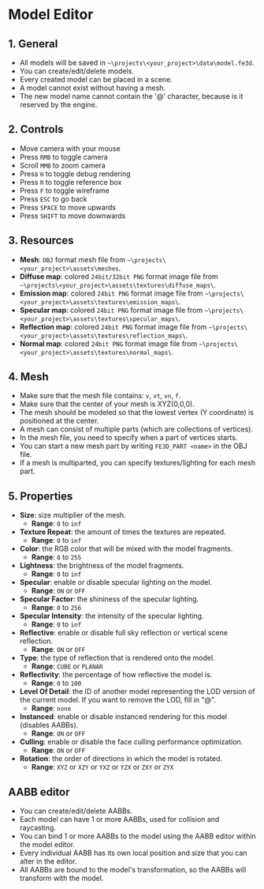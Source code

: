 # Model Editor

## 1. General

- All models will be saved in `~\projects\<your_project>\data\model.fe3d`.
- You can create/edit/delete models.
- Every created model can be placed in a scene.
- A model cannot exist without having a mesh.
- The new model name cannot contain the '@' character, because is it reserved by the engine.

## 2. Controls

- Move camera with your mouse
- Press `RMB` to toggle camera
- Scroll `MMB` to zoom camera
- Press `H` to toggle debug rendering
- Press `R` to toggle reference box
- Press `F` to toggle wireframe
- Press `ESC` to go back
- Press `SPACE` to move upwards
- Press `SHIFT` to move downwards

## 3. Resources

- **Mesh**: `OBJ` format mesh file from `~\projects\<your_project>\assets\meshes`.
- **Diffuse map**: colored `24bit/32bit PNG` format image file from `~\projects\<your_project>\assets\textures\diffuse_maps\`.
- **Emission map**: colored `24bit PNG` format image file from `~\projects\<your_project>\assets\textures\emission_maps\`.
- **Specular map**: colored `24bit PNG` format image file from `~\projects\<your_project>\assets\textures\specular_maps\`.
- **Reflection map**: colored `24bit PNG` format image file from `~\projects\<your_project>\assets\textures\reflection_maps\`.
- **Normal map**: colored `24bit PNG` format image file from `~\projects\<your_project>\assets\textures\normal_maps\`.

## 4. Mesh

- Make sure that the mesh file contains: `v`, `vt`, `vn`, `f`.
- Make sure that the center of your mesh is XYZ(0,0,0).
- The mesh should be modeled so that the lowest vertex (Y coordinate) is positioned at the center.
- A mesh can consist of multiple parts (which are collections of vertices).
- In the mesh file, you need to specify when a part of vertices starts.
- You can start a new mesh part by writing `FE3D_PART <name>` in the OBJ file.
- If a mesh is multiparted, you can specify textures/lighting for each mesh part.

## 5. Properties

- **Size**: size multiplier of the mesh.
  - **Range**: `0` to `inf`
- **Texture Repeat**: the amount of times the textures are repeated.
  - **Range**: `0` to `inf`
- **Color**: the RGB color that will be mixed with the model fragments.
  - **Range**: `0` to `255`
- **Lightness**: the brightness of the model fragments.
  - **Range**: `0` to `inf`
- **Specular**: enable or disable specular lighting on the model.
  - **Range**: `ON` or `OFF`
- **Specular Factor**: the shininess of the specular lighting.
  - **Range**: `0` to `256`
- **Specular Intensity**: the intensity of the specular lighting.
  - **Range**: `0` to `inf`
- **Reflective**: enable or disable full sky reflection or vertical scene reflection.
  - **Range**: `ON` or `OFF`
- **Type**: the type of reflection that is rendered onto the model.
  - **Range**: `CUBE` or `PLANAR`
- **Reflectivity**: the percentage of how reflective the model is.
  - **Range**: `0` to `100`
- **Level Of Detail**: the ID of another model representing the LOD version of the current model. If you want to remove the LOD, fill in "@".
  - **Range**: `none`
- **Instanced**: enable or disable instanced rendering for this model (disables AABBs).
  - **Range**: `ON` or `OFF`
- **Culling**: enable or disable the face culling performance optimization.
  - **Range**: `ON` or `OFF`
- **Rotation**: the order of directions in which the model is rotated.
  - **Range**: `XYZ` or `XZY` or `YXZ` or `YZX` or `ZXY` or `ZYX`

## AABB editor

- You can create/edit/delete AABBs.
- Each model can have 1 or more AABBs, used for collision and raycasting.
- You can bind 1 or more AABBs to the model using the AABB editor within the model editor.
- Every individual AABB has its own local position and size that you can alter in the editor.
- All AABBs are bound to the model's transformation, so the AABBs will transform with the model.

